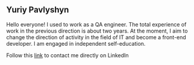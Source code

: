 ## Yuriy Pavlyshyn

Hello everyone! I used to work as a QA engineer. The total experience of work in the previous direction is about two years.
At the moment, I aim to change the direction of activity in the 
field of IT and become a front-end developer. I am engaged in independent self-education.

Follow this [link](https://www.linkedin.com/in/yuriy-pavlyshyn-66010a203/) to contact me directly on LinkedIn

